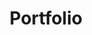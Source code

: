 ---
title: Portfolio
excerpt: SunConnector' Project
layout: collection
permalink: /portfolio/
collection: portfolio
author_profile: true
header:
    overlay_color: "#7D5E5D"
    overlay_filter: linear-gradient( to left, #7D5E5D, #FFFFFF )
entries_layout: grid
classes: wide
---